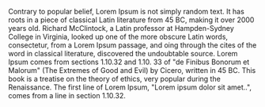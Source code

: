 Contrary to popular belief, Lorem Ipsum is not simply random text. 
It has roots in a piece of classical Latin literature from 45 BC,
 making it over 2000 years old. Richard McClintock, a Latin professor 
 at Hampden-Sydney College in Virginia, looked up one of the more 
 obscure Latin words, consectetur, from a Lorem Ipsum passage, and oing
  through the cites of the word in classical literature, discovered the
   undoubtable source. Lorem Ipsum comes from sections 1.10.32 and 1.10.
   33 of "de Finibus Bonorum et Malorum" (The Extremes of Good and 
   Evil) by Cicero, written in 45 BC. This book is a treatise on the 
   theory of ethics, very popular during the Renaissance. The first 
   line of Lorem Ipsum, "Lorem ipsum dolor sit amet..", comes from a 
   line in section 1.10.32.
   